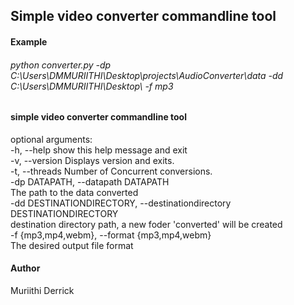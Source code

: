 ## Simple video converter commandline tool


#### Example

###### python converter.py -dp C:\Users\DMMURIITHI\Desktop\projects\AudioConverter\data -dd C:\Users\DMMURIITHI\Desktop\ -f mp3

#### simple video converter commandline tool

 optional arguments: <br/>
  -h, --help            show this help message and exit  <br/>
  -v, --version         Displays version and exits.  <br/>
  -t, --threads         Number of Concurrent conversions.  <br/>
  -dp DATAPATH, --datapath DATAPATH  <br/>
                  The path to the data converted  <br/>
  -dd DESTINATIONDIRECTORY, --destinationdirectory DESTINATIONDIRECTORY  <br/>
                    destination directory path, a new foder 'converted'  will be created  <br/>
  -f {mp3,mp4,webm}, --format {mp3,mp4,webm}  <br/>
                     The desired output file format  <br/>

#### Author
Muriithi Derrick
